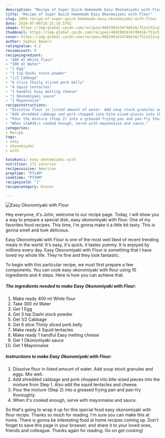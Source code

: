 ```yaml
---
description: "Recipe of Super Quick Homemade Easy Okonomiyaki with Flour"
title: "Recipe of Super Quick Homemade Easy Okonomiyaki with Flour"
slug: 1866-recipe-of-super-quick-homemade-easy-okonomiyaki-with-flour
date: 2020-07-06T18:32:16.570Z
image: https://img-global.cpcdn.com/recipes/4681901634748416/751x532cq70/easy-okonomiyaki-with-flour-recipe-main-photo.jpg
thumbnail: https://img-global.cpcdn.com/recipes/4681901634748416/751x532cq70/easy-okonomiyaki-with-flour-recipe-main-photo.jpg
cover: https://img-global.cpcdn.com/recipes/4681901634748416/751x532cq70/easy-okonomiyaki-with-flour-recipe-main-photo.jpg
author: Sophie Bowers
ratingvalue: 4.2
reviewcount: 8
recipeingredient:
- "400 ml White flour"
- "300 ml Water"
- "1 Egg"
- "3 tsp Dashi stock powder"
- "1/2 Cabbage"
- "6 slice Thinly sliced pork belly"
- "4 Squid tentacles"
- "1 handful Easy melting cheese"
- "1 Okonomiyaki sauce"
- "1 Mayonnaise"
recipeinstructions:
- "Dissolve flour in listed amount of water. Add soup stock granules and eggs. Mix well."
- "Add shredded cabbage and pork chopped into bite-sized pieces into the mixture from Step 1. Also add the squid tentacles and cheese."
- "Pour the mixture (Step 2) into a greased frying pan and pan-fry thoroughly."
- "When it&#39;s cooked enough, serve with mayonnaise and sauce."
categories:
- Recipe
tags:
- easy
- okonomiyaki
- with

katakunci: easy okonomiyaki with 
nutrition: 271 calories
recipecuisine: American
preptime: "PT14M"
cooktime: "PT49M"
recipeyield: "1"
recipecategory: Dinner

---
```



![Easy Okonomiyaki with Flour](https://img-global.cpcdn.com/recipes/4681901634748416/751x532cq70/easy-okonomiyaki-with-flour-recipe-main-photo.jpg)

Hey everyone, it's John, welcome to our recipe page. Today, I will show you a way to prepare a special dish, easy okonomiyaki with flour. One of my favorites food recipes. This time, I'm gonna make it a little bit tasty. This is gonna smell and look delicious.

Easy Okonomiyaki with Flour is one of the most well liked of recent trending meals in the world. It's easy, it's quick, it tastes yummy. It is enjoyed by millions every day. Easy Okonomiyaki with Flour is something that I have loved my whole life. They're fine and they look fantastic.




To begin with this particular recipe, we must first prepare a few components. You can cook easy okonomiyaki with flour using 10 ingredients and 4 steps. Here is how you can achieve that.

<!--inarticleads1-->

##### The ingredients needed to make Easy Okonomiyaki with Flour:

1. Make ready 400 ml White flour
1. Take 300 ml Water
1. Get 1 Egg
1. Get 3 tsp Dashi stock powder
1. Get 1/2 Cabbage
1. Get 6 slice Thinly sliced pork belly
1. Make ready 4 Squid tentacles
1. Make ready 1 handful Easy melting cheese
1. Get 1 Okonomiyaki sauce
1. Get 1 Mayonnaise




<!--inarticleads2-->

##### Instructions to make Easy Okonomiyaki with Flour:

1. Dissolve flour in listed amount of water. Add soup stock granules and eggs. Mix well.
1. Add shredded cabbage and pork chopped into bite-sized pieces into the mixture from Step 1. Also add the squid tentacles and cheese.
1. Pour the mixture (Step 2) into a greased frying pan and pan-fry thoroughly.
1. When it&#39;s cooked enough, serve with mayonnaise and sauce.




So that's going to wrap it up for this special food easy okonomiyaki with flour recipe. Thanks so much for reading. I'm sure you can make this at home. There is gonna be interesting food at home recipes coming up. Don't forget to save this page in your browser, and share it to your loved ones, friends and colleague. Thanks again for reading. Go on get cooking!
